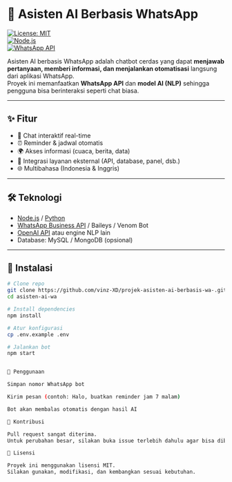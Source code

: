 # 🤖 Asisten AI Berbasis WhatsApp  

[![License: MIT](https://img.shields.io/badge/License-MIT-green.svg)](LICENSE)  
[![Node.js](https://img.shields.io/badge/Node.js-18+-blue.svg)](https://nodejs.org/)  
[![WhatsApp API](https://img.shields.io/badge/WhatsApp-API-brightgreen.svg)](https://www.whatsapp.com/business/api)  

Asisten AI berbasis WhatsApp adalah chatbot cerdas yang dapat **menjawab pertanyaan, memberi informasi, dan menjalankan otomatisasi** langsung dari aplikasi WhatsApp.  
Proyek ini memanfaatkan **WhatsApp API** dan **model AI (NLP)** sehingga pengguna bisa berinteraksi seperti chat biasa.  

---

## ✨ Fitur
- 💬 Chat interaktif real-time  
- ⏰ Reminder & jadwal otomatis  
- 🌍 Akses informasi (cuaca, berita, data)  
- 🔗 Integrasi layanan eksternal (API, database, panel, dsb.)  
- 🌐 Multibahasa (Indonesia & Inggris)  

---

## 🛠️ Teknologi
- [Node.js](https://nodejs.org/) / [Python](https://www.python.org/)  
- [WhatsApp Business API](https://www.whatsapp.com/business/api) / Baileys / Venom Bot  
- [OpenAI API](https://openai.com/) atau engine NLP lain  
- Database: MySQL / MongoDB (opsional)  

---

## 🚀 Instalasi
```bash
# Clone repo
git clone https://github.com/vinz-XD/projek-asisten-ai-berbasis-wa-.git
cd asisten-ai-wa

# Install dependencies
npm install

# Atur konfigurasi
cp .env.example .env

# Jalankan bot
npm start


📌 Penggunaan

Simpan nomor WhatsApp bot

Kirim pesan (contoh: Halo, buatkan reminder jam 7 malam)

Bot akan membalas otomatis dengan hasil AI

🤝 Kontribusi

Pull request sangat diterima.
Untuk perubahan besar, silakan buka issue terlebih dahulu agar bisa dibahas bersama.

📄 Lisensi

Proyek ini menggunakan lisensi MIT.
Silakan gunakan, modifikasi, dan kembangkan sesuai kebutuhan.
